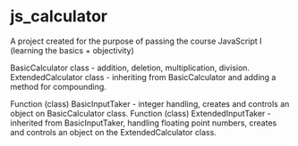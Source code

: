 # js_calculator
A project created for the purpose of passing the course JavaScript I (learning the basics + objectivity)

BasicCalculator class - addition, deletion, multiplication, division.
ExtendedCalculator class - inheriting from BasicCalculator and adding a method for compounding.

Function (class) BasicInputTaker - integer handling, creates and controls an object on BasicCalculator class.
Function (class) ExtendedInputTaker - inherited from BasicInputTaker, handling floating point numbers, creates and controls an object on the ExtendedCalculator class.
